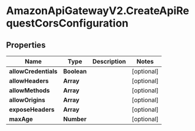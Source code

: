 # AmazonApiGatewayV2.CreateApiRequestCorsConfiguration

## Properties

Name | Type | Description | Notes
------------ | ------------- | ------------- | -------------
**allowCredentials** | **Boolean** |  | [optional] 
**allowHeaders** | **Array** |  | [optional] 
**allowMethods** | **Array** |  | [optional] 
**allowOrigins** | **Array** |  | [optional] 
**exposeHeaders** | **Array** |  | [optional] 
**maxAge** | **Number** |  | [optional] 


